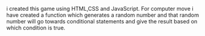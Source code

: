 i created this game using HTML,CSS and JavaScript. For computer move i have created a function which generates a random number and that random number will go towards conditional statements and give the result based on which condition is true.
